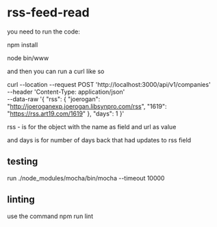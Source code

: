 # rss-feed-read
you need to run the code:

npm install 

node bin/www


and then you can run a curl like so

curl --location --request POST 'http://localhost:3000/api/v1/companies' \
--header 'Content-Type: application/json' \
--data-raw '{
    "rss": {
        "joerogan": "http://joeroganexp.joerogan.libsynpro.com/rss",
        "1619": "https://rss.art19.com/1619"
    },
    "days": 1
}'

rss - is for the object with the name as field and url as value

and days is for number of days back that had updates to rss field

## testing
run ./node_modules/mocha/bin/mocha --timeout 10000

## linting
use the command npm run lint

